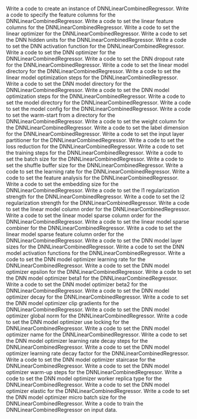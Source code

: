 Write a code to create an instance of DNNLinearCombinedRegressor.
Write a code to specify the feature columns for the DNNLinearCombinedRegressor.
Write a code to set the linear feature columns for the DNNLinearCombinedRegressor.
Write a code to set the linear optimizer for the DNNLinearCombinedRegressor.
Write a code to set the DNN hidden units for the DNNLinearCombinedRegressor.
Write a code to set the DNN activation function for the DNNLinearCombinedRegressor.
Write a code to set the DNN optimizer for the DNNLinearCombinedRegressor.
Write a code to set the DNN dropout rate for the DNNLinearCombinedRegressor.
Write a code to set the linear model directory for the DNNLinearCombinedRegressor.
Write a code to set the linear model optimization steps for the DNNLinearCombinedRegressor.
Write a code to set the DNN model directory for the DNNLinearCombinedRegressor.
Write a code to set the DNN model optimization steps for the DNNLinearCombinedRegressor.
Write a code to set the model directory for the DNNLinearCombinedRegressor.
Write a code to set the model config for the DNNLinearCombinedRegressor.
Write a code to set the warm-start from a directory for the DNNLinearCombinedRegressor.
Write a code to set the weight column for the DNNLinearCombinedRegressor.
Write a code to set the label dimension for the DNNLinearCombinedRegressor.
Write a code to set the input layer partitioner for the DNNLinearCombinedRegressor.
Write a code to set the loss reduction for the DNNLinearCombinedRegressor.
Write a code to set the training steps for the DNNLinearCombinedRegressor.
Write a code to set the batch size for the DNNLinearCombinedRegressor.
Write a code to set the shuffle buffer size for the DNNLinearCombinedRegressor.
Write a code to set the learning rate for the DNNLinearCombinedRegressor.
Write a code to set the feature analysis for the DNNLinearCombinedRegressor.
Write a code to set the embedding size for the DNNLinearCombinedRegressor.
Write a code to set the l1 regularization strength for the DNNLinearCombinedRegressor.
Write a code to set the l2 regularization strength for the DNNLinearCombinedRegressor.
Write a code to set the linear model column order for the DNNLinearCombinedRegressor.
Write a code to set the linear model sparse column order for the DNNLinearCombinedRegressor.
Write a code to set the linear model sparse combiner for the DNNLinearCombinedRegressor.
Write a code to set the linear model sparse feature column order for the DNNLinearCombinedRegressor.
Write a code to set the DNN model layer sizes for the DNNLinearCombinedRegressor.
Write a code to set the DNN model activation functions for the DNNLinearCombinedRegressor.
Write a code to set the DNN model optimizer learning rate for the DNNLinearCombinedRegressor.
Write a code to set the DNN model optimizer epsilon for the DNNLinearCombinedRegressor.
Write a code to set the DNN model optimizer beta1 for the DNNLinearCombinedRegressor.
Write a code to set the DNN model optimizer beta2 for the DNNLinearCombinedRegressor.
Write a code to set the DNN model optimizer decay for the DNNLinearCombinedRegressor.
Write a code to set the DNN model optimizer clip gradients for the DNNLinearCombinedRegressor.
Write a code to set the DNN model optimizer global norm for the DNNLinearCombinedRegressor.
Write a code to set the DNN model optimizer use locking for the DNNLinearCombinedRegressor.
Write a code to set the DNN model optimizer name for the DNNLinearCombinedRegressor.
Write a code to set the DNN model optimizer learning rate decay steps for the DNNLinearCombinedRegressor.
Write a code to set the DNN model optimizer learning rate decay factor for the DNNLinearCombinedRegressor.
Write a code to set the DNN model optimizer staircase for the DNNLinearCombinedRegressor.
Write a code to set the DNN model optimizer warm-up steps for the DNNLinearCombinedRegressor.
Write a code to set the DNN model optimizer worker replica type for the DNNLinearCombinedRegressor.
Write a code to set the DNN model optimizer elastic for the DNNLinearCombinedRegressor.
Write a code to set the DNN model optimizer micro batch size for the DNNLinearCombinedRegressor.
Write a code to train the DNNLinearCombinedRegressor on input data.